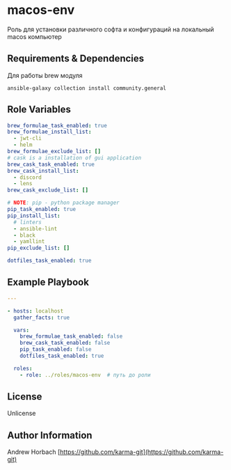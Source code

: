macos-env
=========

Роль для установки различного софта и конфигураций на локальный macos компьютер

Requirements & Dependencies
------------

Для работы brew модуля
```shell
ansible-galaxy collection install community.general
```

Role Variables
--------------

```yaml
brew_formulae_task_enabled: true
brew_formulae_install_list:
  - jwt-cli
  - helm
brew_formulae_exclude_list: []
# cask is a installation of gui application
brew_cask_task_enabled: true
brew_cask_install_list:
  - discord
  - lens
brew_cask_exclude_list: []

# NOTE: pip - python package manager
pip_task_enabled: true
pip_install_list:
  # linters
  - ansible-lint
  - black
  - yamllint
pip_exclude_list: []

dotfiles_task_enabled: true
```

Example Playbook
----------------

```yaml
---

- hosts: localhost
  gather_facts: true

  vars:
    brew_formulae_task_enabled: false
    brew_cask_task_enabled: false
    pip_task_enabled: false
    dotfiles_task_enabled: true

  roles:
    - role: ../roles/macos-env  # путь до роли
```

License
-------

Unlicense

Author Information
------------------

Andrew Horbach [https://github.com/karma-git](https://github.com/karma-git)
